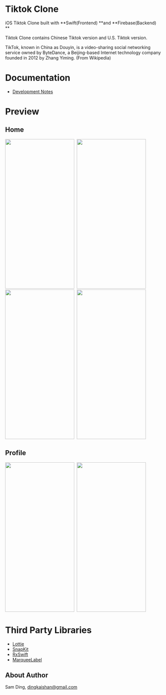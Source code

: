 # Tiktok Clone
iOS Tiktok Clone built with **Swift(Frontend) **and **Firebase(Backend) **

Tiktok Clone contains Chinese Tiktok version and U.S. Tiktok version.

TikTok, known in China as Douyin, is a video-sharing social networking service owned by ByteDance, a Beijing-based Internet technology company founded in 2012 by Zhang Yiming. (From Wikipedia)

# Documentation

- [Development Notes](/Documentation/Notes.md)

# Preview

## Home

<img src="/Images/HomeVideo.gif" width="223" height="483">&nbsp; <img src="/Images/CommentVideo.gif" width="223" height="483">&nbsp; <img src="/Images/LikeVideo.gif" width="223" height="483">&nbsp; <img src="/Images/PauseVideo.gif" width="223" height="483">

## Profile

<img src="/Images/ProfileVideo.gif" width="223" height="483">&nbsp; <img src="/Images/CacheVideo.gif" width="223" height="483">

# Third Party Libraries

- <a href="http://airbnb.io/lottie/#/README">Lottie</a>
- <a href="https://github.com/SnapKit/SnapKit">SnapKit</a>
- <a href="https://github.com/ReactiveX/RxSwift">RxSwift</a>
- <a href="https://github.com/cbpowell/MarqueeLabel">MarqueeLabel</a>

## About Author

Sam Ding,  [dingkaishan@gmail.com](mailto:dingkaishan@gmail.com)


